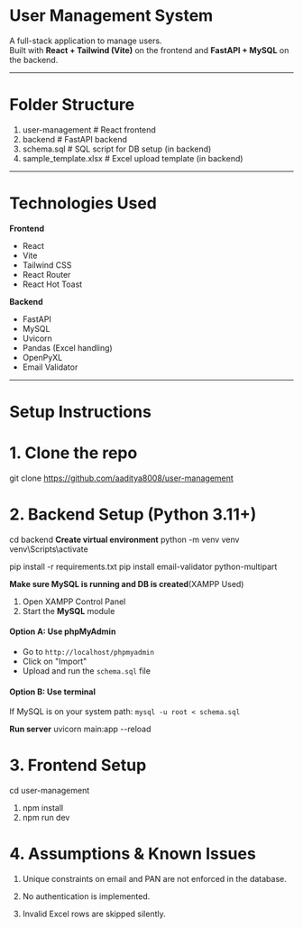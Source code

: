 #  User Management System

A full-stack application to manage users.  
Built with **React + Tailwind (Vite)** on the frontend and **FastAPI + MySQL** on the backend.

---

#  Folder Structure

 1. user-management # React frontend
 2. backend # FastAPI backend
 3. schema.sql # SQL script for DB setup (in backend)
 4. sample_template.xlsx # Excel upload template (in backend)


---

#  Technologies Used

**Frontend**
- React
- Vite
- Tailwind CSS
- React Router
- React Hot Toast

**Backend**
- FastAPI
- MySQL
- Uvicorn
- Pandas (Excel handling)
- OpenPyXL
- Email Validator

---

# Setup Instructions

# 1. Clone the repo

git clone https://github.com/aaditya8008/user-management

# 2. Backend Setup (Python 3.11+)
cd backend
**Create virtual environment**
python -m venv venv
venv\Scripts\activate

pip install -r requirements.txt
pip install email-validator python-multipart

**Make sure MySQL is running and DB is created**(XAMPP Used)
1. Open XAMPP Control Panel
2. Start the **MySQL** module

#### Option A: Use phpMyAdmin
- Go to `http://localhost/phpmyadmin`
- Click on "Import"
- Upload and run the `schema.sql` file

#### Option B: Use terminal
If MySQL is on your system path:
`mysql -u root < schema.sql`

**Run server**
uvicorn main:app --reload

# 3. Frontend Setup
cd user-management
1. npm install
2. npm run dev

# 4. Assumptions & Known Issues

1. Unique constraints on email and PAN are not enforced in the database.

2. No authentication is implemented.

3. Invalid Excel rows are skipped silently.




